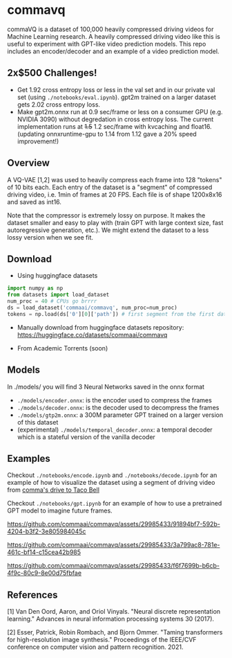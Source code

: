 # commavq
commaVQ is a dataset of 100,000 heavily compressed driving videos for Machine Learning research. A heavily compressed driving video like this is useful to experiment with GPT-like video prediction models. This repo includes an encoder/decoder and an example of a video prediction model.

## 2x$500 Challenges!

- Get 1.92 cross entropy loss or less in the val set and in our private val set (using `./notebooks/eval.ipynb`). gpt2m trained on a larger dataset gets 2.02 cross entropy loss.
- Make gpt2m.onnx run at 0.9 sec/frame or less on a consumer GPU (e.g. NVIDIA 3090) without degredation in cross entropy loss. The current implementation runs at ~~1.5~~ 1.2 sec/frame with kvcaching and float16. (updating onnxruntime-gpu to 1.14 from 1.12 gave a 20% speed improvement!)

## Overview
A VQ-VAE [1,2] was used to heavily compress each frame into 128 "tokens" of 10 bits each. Each entry of the dataset is a "segment" of compressed driving video, i.e. 1min of frames at 20 FPS. Each file is of shape 1200x8x16 and saved as int16.

Note that the compressor is extremely lossy on purpose. It makes the dataset smaller and easy to play with (train GPT with large context size, fast autoregressive generation, etc.). We might extend the dataset to a less lossy version when we see fit.

## Download
- Using huggingface datasets
```python
import numpy as np
from datasets import load_dataset
num_proc = 40 # CPUs go brrrr
ds = load_dataset('commaai/commavq', num_proc=num_proc)
tokens = np.load(ds['0'][0]['path']) # first segment from the first data shard
```

- Manually download from huggingface datasets repository: https://huggingface.co/datasets/commaai/commavq

- From Academic Torrents (soon)


## Models
In ./models/ you will find 3 Neural Networks saved in the onnx format
- `./models/encoder.onnx`: is the encoder used to compress the frames
- `./models/decoder.onnx`: is the decoder used to decompress the frames
- `./models/gtp2m.onnx`: a 300M parameter GPT trained on a larger version of this dataset
- (experimental) `./models/temporal_decoder.onnx`: a temporal decoder which is a stateful version of the vanilla decoder

## Examples
Checkout `./notebooks/encode.ipynb` and `./notebooks/decode.ipynb` for an example of how to visualize the dataset using a segment of driving video from [comma's drive to Taco Bell](https://blog.comma.ai/taco-bell/)

Checkout `./notebooks/gpt.ipynb` for an example of how to use a pretrained GPT model to imagine future frames.

https://github.com/commaai/commavq/assets/29985433/91894bf7-592b-4204-b3f2-3e805984045c

https://github.com/commaai/commavq/assets/29985433/3a799ac8-781e-461c-bf14-c15cea42b985

https://github.com/commaai/commavq/assets/29985433/f6f7699b-b6cb-4f9c-80c9-8e00d75fbfae


## References
[1] Van Den Oord, Aaron, and Oriol Vinyals. "Neural discrete representation learning." Advances in neural information processing systems 30 (2017).

[2] Esser, Patrick, Robin Rombach, and Bjorn Ommer. "Taming transformers for high-resolution image synthesis." Proceedings of the IEEE/CVF conference on computer vision and pattern recognition. 2021.
